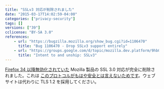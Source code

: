 ```yaml
---
title: "SSLv3 対応が削除されました"
date: "2015-03-17T14:02:59-04:00"
categories: ["privacy-security"]
tags: []
versions: ["39"]
cclicense: "BY-SA 3.0"
references:
    - url: "https://bugzilla.mozilla.org/show_bug.cgi?id=1106470"
      title: "Bug 1106470 - Drop SSLv3 support entirely"
    - url: "https://groups.google.com/d/topic/mozilla.dev.platform/9hb0mzlHpks/discussion"
      title: "Intent to and unship: SSLv3"
---
```

[Firefox 34 以降無効化されていた](https://www.fxsitecompat.com/ja/docs/2014/sslv3-has-been-disabled/) Mozilla 製品の SSL 3.0 対応が完全に削除されました。これは [このプロトコルがもはや安全とは言えないためです](https://blog.mozilla.org/security/2014/10/14/the-poodle-attack-and-the-end-of-ssl-3-0/)。ウェブサイトは代わりに TLS 1.2 を採用してください。
